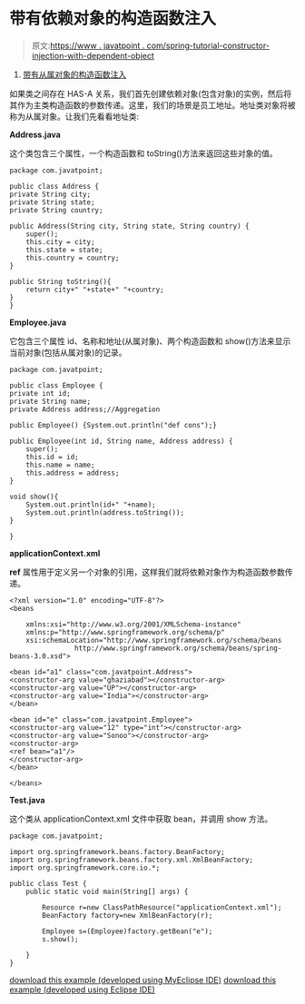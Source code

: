 # 带有依赖对象的构造函数注入

> 原文:[https://www . javatpoint . com/spring-tutorial-constructor-injection-with-dependent-object](https://www.javatpoint.com/spring-tutorial-constructor-injection-with-dependent-object)

1.  [带有从属对象的构造函数注入](#)

如果类之间存在 HAS-A 关系，我们首先创建依赖对象(包含对象)的实例，然后将其作为主类构造函数的参数传递。这里，我们的场景是员工地址。地址类对象将被称为从属对象。让我们先看看地址类:

**Address.java**

这个类包含三个属性，一个构造函数和 toString()方法来返回这些对象的值。

```
package com.javatpoint;

public class Address {
private String city;
private String state;
private String country;

public Address(String city, String state, String country) {
	super();
	this.city = city;
	this.state = state;
	this.country = country;
}

public String toString(){
	return city+" "+state+" "+country;
}
}

```

**Employee.java**

它包含三个属性 id、名称和地址(从属对象)、两个构造函数和 show()方法来显示当前对象(包括从属对象)的记录。

```
package com.javatpoint;

public class Employee {
private int id;
private String name;
private Address address;//Aggregation

public Employee() {System.out.println("def cons");}

public Employee(int id, String name, Address address) {
	super();
	this.id = id;
	this.name = name;
	this.address = address;
}

void show(){
	System.out.println(id+" "+name);
	System.out.println(address.toString());
}

}

```

**applicationContext.xml**

**ref** 属性用于定义另一个对象的引用，这样我们就将依赖对象作为构造函数参数传递。

```
<?xml version="1.0" encoding="UTF-8"?>
<beans

	xmlns:xsi="http://www.w3.org/2001/XMLSchema-instance"
	xmlns:p="http://www.springframework.org/schema/p"
	xsi:schemaLocation="http://www.springframework.org/schema/beans
                http://www.springframework.org/schema/beans/spring-beans-3.0.xsd">

<bean id="a1" class="com.javatpoint.Address">
<constructor-arg value="ghaziabad"></constructor-arg>
<constructor-arg value="UP"></constructor-arg>
<constructor-arg value="India"></constructor-arg>
</bean>

<bean id="e" class="com.javatpoint.Employee">
<constructor-arg value="12" type="int"></constructor-arg>
<constructor-arg value="Sonoo"></constructor-arg>
<constructor-arg>
<ref bean="a1"/>
</constructor-arg>
</bean>

</beans>

```

**Test.java**

这个类从 applicationContext.xml 文件中获取 bean，并调用 show 方法。

```
package com.javatpoint;

import org.springframework.beans.factory.BeanFactory;
import org.springframework.beans.factory.xml.XmlBeanFactory;
import org.springframework.core.io.*;

public class Test {
	public static void main(String[] args) {

		Resource r=new ClassPathResource("applicationContext.xml");
		BeanFactory factory=new XmlBeanFactory(r);

		Employee s=(Employee)factory.getBean("e");
		s.show();

	}
}

```

[download this example (developed using MyEclipse IDE)](https://static.javatpoint.com/src/sp/ci2.zip)
[download this example (developed using Eclipse IDE)](https://static.javatpoint.com/src/sp/eclipse/ci2.zip)